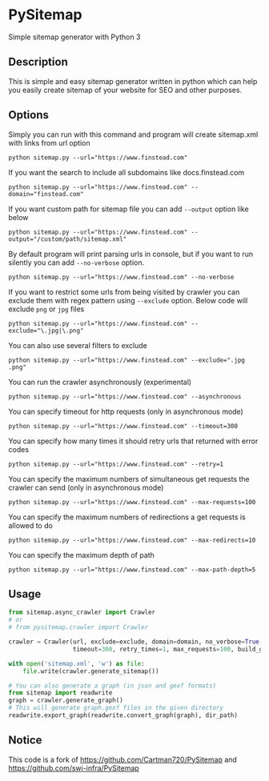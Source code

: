 # PySitemap

Simple sitemap generator with Python 3

## Description
This is simple and easy sitemap generator written in python which can help you easily create sitemap of your website for SEO and other purposes.

## Options
Simply you can run with this command and program will create sitemap.xml with links from url option
```
python sitemap.py --url="https://www.finstead.com"
```

If you want the search to include all subdomains like docs.finstead.com
```
python sitemap.py --url="https://www.finstead.com" --domain="finstead.com"
```

If you want custom path for sitemap file you can add `--output` option like below
```
python sitemap.py --url="https://www.finstead.com" --output="/custom/path/sitemap.xml"
```

By default program will print parsing urls in console, but if you want to run silently you can add `--no-verbose` option.
```
python sitemap.py --url="https://www.finstead.com" --no-verbose
```

If you want to restrict some urls from being visited by crawler you can exclude them with regex pattern using `--exclude` option. Below code will exclude `png` or `jpg` files
```
python sitemap.py --url="https://www.finstead.com" --exclude="\.jpg|\.png"
```

You can also use several filters to exclude
```
python sitemap.py --url="https://www.finstead.com" --exclude=".jpg .png"
```

You can run the crawler asynchronously (experimental)
```
python sitemap.py --url="https://www.finstead.com" --asynchronous
```

You can specify timeout for http requests (only in asynchronous mode)
```
python sitemap.py --url="https://www.finstead.com" --timeout=300
```

You can specify how many times it should retry urls that returned with error codes
```
python sitemap.py --url="https://www.finstead.com" --retry=1
```

You can specify the maximum numbers of simultaneous get requests the crawler can send (only in asynchronous mode)
```
python sitemap.py --url="https://www.finstead.com" --max-requests=100
```

You can specify the maximum numbers of redirections a get requests is allowed to do
```
python sitemap.py --url="https://www.finstead.com" --max-redirects=10
```

You can specify the maximum depth of path
```
python sitemap.py --url="https://www.finstead.com" --max-path-depth=5
```


## Usage

```python
from sitemap.async_crawler import Crawler
# or 
# from pysitemap.crawler import Crawler

crawler = Crawler(url, exclude=exclude, domain=domain, no_verbose=True,
                  timeout=300, retry_times=1, max_requests=100, build_graph=True)

with open('sitemap.xml', 'w') as file:
    file.write(crawler.generate_sitemap())

# You can also generate a graph (in json and gexf formats)
from sitemap import readwrite
graph = crawler.generate_graph()
# This will generate graph.gexf files in the given directory
readwrite.export_graph(readwrite.convert_graph(graph), dir_path)
```

## Notice

This code is a fork of https://github.com/Cartman720/PySitemap and https://github.com/swi-infra/PySitemap